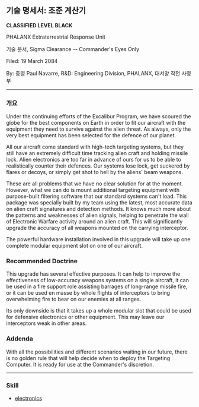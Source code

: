 ## 기술 명세서: 조준 계산기

**CLASSIFIED LEVEL BLACK**

PHALANX Extraterrestrial Response Unit

기술 문서, Sigma Clearance -- Commander's Eyes Only

Filed: 19 March 2084

By: 중령 Paul Navarre, R&D: Engineering Division, PHALANX, 대서양 작전
사령부

------------------------------------------------------------------------

### 개요

Under the continuing efforts of the Excalibur Program, we have scoured
the globe for the best components on Earth in order to fit our aircraft
with the equipment they need to survive against the alien threat. As
always, only the very best equipment has been selected for the defence
of our planet.

All our aircraft come standard with high-tech targeting systems, but
they still have an extremely difficult time tracking alien craft and
holding missile lock. Alien electronics are too far in advance of ours
for us to be able to realistically counter their defences. Our systems
lose lock, get suckered by flares or decoys, or simply get shot to hell
by the aliens' beam weapons.

These are all problems that we have no clear solution for at the moment.
However, what we can do is mount additional targeting equipment with
purpose-built filtering software that our standard systems can't load.
This package was specially built by my team using the latest, most
accurate data on alien craft signatures and detection methods. It knows
much more about the patterns and weaknesses of alien signals, helping to
penetrate the wall of Electronic Warfare activity around an alien craft.
This will significantly upgrade the accuracy of all weapons mounted on
the carrying interceptor.

The powerful hardware installation involved in this upgrade will take up
one complete modular equipment slot on one of our aircraft.

### Recommended Doctrine

This upgrade has several effective purposes. It can help to improve the
effectiveness of low-accuracy weapons systems on a single aircraft, it
can be used in a fire support role assisting barrages of long-range
missile fire, or it can be used en masse by whole flights of
interceptors to bring overwhelming fire to bear on our enemies at all
ranges.

Its only downside is that it takes up a whole modular slot that could be
used for defensive electronics or other equipment. This may leave our
interceptors weak in other areas.

### Addenda

With all the possibilities and different scenarios waiting in our
future, there is no golden rule that will help decide when to deploy the
Targeting Computer. It is ready for use at the Commander's discretion.

------------------------------------------------------------------------

### Skill

- [electronics](Skills/electronics "wikilink")